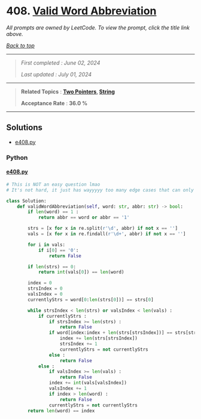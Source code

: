 # 408. [Valid Word Abbreviation](<https://leetcode.com/problems/valid-word-abbreviation>)

*All prompts are owned by LeetCode. To view the prompt, click the title link above.*

*[Back to top](<../README.md>)*

------

> *First completed : June 02, 2024*
>
> *Last updated : July 01, 2024*

------

> **Related Topics** : **[Two Pointers](<by_topic/Two Pointers.md>), [String](<by_topic/String.md>)**
>
> **Acceptance Rate** : **36.0 %**

------

## Solutions

- [e408.py](<../my-submissions/e408.py>)
### Python
#### [e408.py](<../my-submissions/e408.py>)
```Python
# This is NOT an easy question lmao
# It's not hard, it just has wayyyyy too many edge cases that can only be found via submitting sigh

class Solution:
    def validWordAbbreviation(self, word: str, abbr: str) -> bool:
        if len(word) == 1 :
            return abbr == word or abbr == '1'

        strs = [x for x in re.split(r'\d', abbr) if not x == '']
        vals = [x for x in re.findall(r'\d+', abbr) if not x == '']

        for i in vals:
            if i[0] == '0':
                return False

        if len(strs) == 0:
            return int(vals[0]) == len(word)

        index = 0
        strsIndex = 0
        valsIndex = 0
        currentlyStrs = word[0:len(strs[0])] == strs[0]

        while strsIndex < len(strs) or valsIndex < len(vals) :
            if currentlyStrs :
                if strsIndex >= len(strs) :
                    return False
                if word[index:index + len(strs[strsIndex])] == strs[strsIndex] :
                    index += len(strs[strsIndex])
                    strsIndex += 1
                    currentlyStrs = not currentlyStrs
                else :
                    return False
            else :
                if valsIndex >= len(vals) :
                    return False
                index += int(vals[valsIndex])
                valsIndex += 1
                if index > len(word) :
                    return False
                currentlyStrs = not currentlyStrs
        return len(word) == index
        
```

